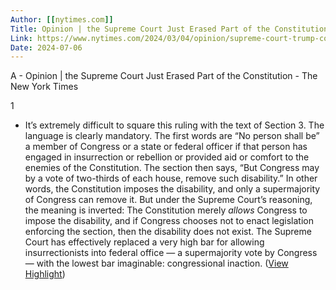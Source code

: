 ```yaml
---
Author: [[nytimes.com]]
Title: Opinion | the Supreme Court Just Erased Part of the Constitution - The New York Times
Link: https://www.nytimes.com/2024/03/04/opinion/supreme-court-trump-colorado-constitution.html
Date: 2024-07-06
---
```

A - Opinion | the Supreme Court Just Erased Part of the Constitution - The New York Times

1
- It’s extremely difficult to square this ruling with the text of Section 3. The language is clearly mandatory. The first words are “No person shall be” a member of Congress or a state or federal officer if that person has engaged in insurrection or rebellion or provided aid or comfort to the enemies of the Constitution. The section then says, “But Congress may by a vote of two-thirds of each house, remove such disability.”
  In other words, the Constitution imposes the disability, and only a supermajority of Congress can remove it. But under the Supreme Court’s reasoning, the meaning is inverted: The Constitution merely *allows* Congress to impose the disability, and if Congress chooses not to enact legislation enforcing the section, then the disability does not exist. The Supreme Court has effectively replaced a very high bar for allowing insurrectionists into federal office — a supermajority vote by Congress — with the lowest bar imaginable: congressional inaction. ([View Highlight](https://read.readwise.io/read/01hr7wpzzgk56czpbhx11bxnha))

